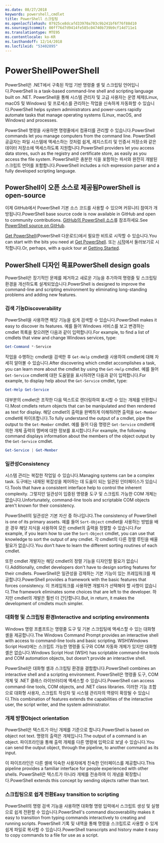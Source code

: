```yaml
---
ms.date: 08/27/2018
keywords: powershell,cmdlet
title: PowerShell 스크립팅
ms.openlocfilehash: 07925ce8dcafd33970a703c9b241bf6f76f88d10
ms.sourcegitcommit: 00ff76d7d9414fe585c04740b739b9cf14d711e1
ms.translationtype: MTE95
ms.contentlocale: ko-KR
ms.lasthandoff: 12/14/2018
ms.locfileid: "53402895"
---
```

# <a name="powershell"></a><span data-ttu-id="1c45e-103">PowerShell</span><span class="sxs-lookup"><span data-stu-id="1c45e-103">PowerShell</span></span>

<span data-ttu-id="1c45e-104">PowerShell은 .NET에서 구축된 작업 기반 명령줄 셸 및 스크립팅 언어입니다.</span><span class="sxs-lookup"><span data-stu-id="1c45e-104">PowerShell is a task-based command-line shell and scripting language built on .NET.</span></span>
<span data-ttu-id="1c45e-105">PowerShell을 통해 시스템 관리자 및 고급 사용자는 운영 체제(Linux, macOS 및 Windows) 및 프로세스를 관리하는 작업을 신속하게 자동화할 수 있습니다.</span><span class="sxs-lookup"><span data-stu-id="1c45e-105">PowerShell helps system administrators and power-users rapidly automate tasks that manage operating systems (Linux, macOS, and Windows) and processes.</span></span>

<span data-ttu-id="1c45e-106">PowerShell 명령을 사용하면 명령줄에서 컴퓨터를 관리할 수 있습니다.</span><span class="sxs-lookup"><span data-stu-id="1c45e-106">PowerShell commands let you manage computers from the command line.</span></span> <span data-ttu-id="1c45e-107">PowerShell 공급자는 파일 시스템에 액세스하는 것처럼 쉽게, 레지스트리 및 인증서 저장소와 같은 데이터 저장소에 액세스하도록 지원합니다.</span><span class="sxs-lookup"><span data-stu-id="1c45e-107">PowerShell providers let you access data stores, such as the registry and certificate store, as easily as you access the file system.</span></span> <span data-ttu-id="1c45e-108">PowerShell은 충분한 식을 포함하는 파서와 완전히 개발된 스크립트 언어를 포함합니다.</span><span class="sxs-lookup"><span data-stu-id="1c45e-108">PowerShell includes a rich expression parser and a fully developed scripting language.</span></span>

## <a name="powershell-is-open-source"></a><span data-ttu-id="1c45e-109">PowerShell이 오픈 소스로 제공됨</span><span class="sxs-lookup"><span data-stu-id="1c45e-109">PowerShell is open-source</span></span>

<span data-ttu-id="1c45e-110">이제 GitHub에서 PowerShell 기본 소스 코드를 사용할 수 있으며 커뮤니티 참여가 개방됩니다.</span><span class="sxs-lookup"><span data-stu-id="1c45e-110">PowerShell base source code is now available in GitHub and open to community contributions.</span></span>
<span data-ttu-id="1c45e-111">[GitHub의 PowerShell 소스](https://github.com/powershell/powershell)를 참조하세요.</span><span class="sxs-lookup"><span data-stu-id="1c45e-111">See [PowerShell source on GitHub](https://github.com/powershell/powershell).</span></span>

<span data-ttu-id="1c45e-112">[Get PowerShell](https://github.com/PowerShell/PowerShell#get-powershell)(PowerShell 다운로드)에서 필요한 비트로 시작할 수 있습니다.</span><span class="sxs-lookup"><span data-stu-id="1c45e-112">You can start with the bits you need at [Get PowerShell](https://github.com/PowerShell/PowerShell#get-powershell).</span></span>
<span data-ttu-id="1c45e-113">또는 [시작](https://github.com/PowerShell/PowerShell/blob/master/docs/learning-powershell)에서 둘러보기로 시작합니다.</span><span class="sxs-lookup"><span data-stu-id="1c45e-113">Or, perhaps, with a quick tour at [Getting Started](https://github.com/PowerShell/PowerShell/blob/master/docs/learning-powershell).</span></span>

## <a name="powershell-design-goals"></a><span data-ttu-id="1c45e-114">PowerShell 디자인 목표</span><span class="sxs-lookup"><span data-stu-id="1c45e-114">PowerShell design goals</span></span>

<span data-ttu-id="1c45e-115">PowerShell은 장기적인 문제를 제거하고 새로운 기능을 추가하여 명령줄 및 스크립팅 환경을 개선하도록 설계되었습니다.</span><span class="sxs-lookup"><span data-stu-id="1c45e-115">PowerShell is designed to improve the command-line and scripting environment by eliminating long-standing problems and adding new features.</span></span>

### <a name="discoverability"></a><span data-ttu-id="1c45e-116">검색 기능</span><span class="sxs-lookup"><span data-stu-id="1c45e-116">Discoverability</span></span>

<span data-ttu-id="1c45e-117">PowerShell을 사용하면 해당 기능을 쉽게 검색할 수 있습니다.</span><span class="sxs-lookup"><span data-stu-id="1c45e-117">PowerShell makes it easy to discover its features.</span></span> <span data-ttu-id="1c45e-118">예를 들어 Windows 서비스를 보고 변경하는 cmdlet 목록을 찾으려면 다음과 같이 입력합니다.</span><span class="sxs-lookup"><span data-stu-id="1c45e-118">For example, to find a list of cmdlets that view and change Windows services, type:</span></span>

```powershell
Get-Command *-Service
```

<span data-ttu-id="1c45e-119">작업을 수행하는 cmdlet을 검색한 후 `Get-Help` cmdlet을 사용하여 cmdlet에 대해 자세히 알아볼 수 있습니다.</span><span class="sxs-lookup"><span data-stu-id="1c45e-119">After discovering which cmdlet accomplishes a task, you can learn more about the cmdlet by using the `Get-Help` cmdlet.</span></span> <span data-ttu-id="1c45e-120">예를 들어 `Get-Service` cmdlet에 대한 도움말을 표시하려면 다음과 같이 입력합니다.</span><span class="sxs-lookup"><span data-stu-id="1c45e-120">For example, to display help about the `Get-Service` cmdlet, type:</span></span>

```powershell
Get-Help Get-Service
```

<span data-ttu-id="1c45e-121">대부분의 cmdlet은 조작한 다음 텍스트로 렌더링하여 표시할 수 있는 개체를 반환합니다.</span><span class="sxs-lookup"><span data-stu-id="1c45e-121">Most cmdlets return objects that can be manipulated and then rendered as text for display.</span></span> <span data-ttu-id="1c45e-122">해당 cmdlet의 출력을 완벽하게 이해하려면 출력을 `Get-Member` cmdlet에 파이프합니다.</span><span class="sxs-lookup"><span data-stu-id="1c45e-122">To fully understand the output of a cmdlet, pipe the output to the `Get-Member` cmdlet.</span></span> <span data-ttu-id="1c45e-123">예를 들어 다음 명령은 `Get-Service` cmdlet에 의한 개체 출력의 멤버에 대한 정보를 표시합니다.</span><span class="sxs-lookup"><span data-stu-id="1c45e-123">For example, the following command displays information about the members of the object output by the `Get-Service` cmdlet.</span></span>

```powershell
Get-Service | Get-Member
```

### <a name="consistency"></a><span data-ttu-id="1c45e-124">일관성</span><span class="sxs-lookup"><span data-stu-id="1c45e-124">Consistency</span></span>

<span data-ttu-id="1c45e-125">시스템 관리는 복잡한 작업일 수 있습니다.</span><span class="sxs-lookup"><span data-stu-id="1c45e-125">Managing systems can be a complex task.</span></span> <span data-ttu-id="1c45e-126">도구에는 내재된 복잡성을 제어하는 데 도움이 되는 일관된 인터페이스가 있습니다.</span><span class="sxs-lookup"><span data-stu-id="1c45e-126">Tools that have a consistent interface help to control the inherent complexity.</span></span> <span data-ttu-id="1c45e-127">그렇지만 일관성이 입증된 명령줄 도구 및 스크립트 가능한 COM 개체는 없습니다.</span><span class="sxs-lookup"><span data-stu-id="1c45e-127">Unfortunately, command-line tools and scriptable COM objects aren't known for their consistency.</span></span>

<span data-ttu-id="1c45e-128">PowerShell의 일관성은 기본 자산 중 하나입니다.</span><span class="sxs-lookup"><span data-stu-id="1c45e-128">The consistency of PowerShell is one of its primary assets.</span></span> <span data-ttu-id="1c45e-129">예를 들어 `Sort-Object` cmdlet을 사용하는 방법을 배운 경우 해당 지식을 사용하여 모든 cmdlet의 출력을 정렬할 수 있습니다.</span><span class="sxs-lookup"><span data-stu-id="1c45e-129">For example, if you learn how to use the `Sort-Object` cmdlet, you can use that knowledge to sort the output of any cmdlet.</span></span> <span data-ttu-id="1c45e-130">각 cmdlet의 다른 정렬 루틴을 배울 필요가 없습니다.</span><span class="sxs-lookup"><span data-stu-id="1c45e-130">You don't have to learn the different sorting routines of each cmdlet.</span></span>

<span data-ttu-id="1c45e-131">또한 cmdlet 개발자는 해당 cmdlet의 정렬 기능을 디자인할 필요가 없습니다.</span><span class="sxs-lookup"><span data-stu-id="1c45e-131">Additionally, cmdlet developers don't have to design sorting features for their cmdlets.</span></span> <span data-ttu-id="1c45e-132">PowerShell은 일관성을 강제하는 기본 기능이 있는 프레임워크를 제공합니다.</span><span class="sxs-lookup"><span data-stu-id="1c45e-132">PowerShell provides a framework with the basic features that forces consistency.</span></span> <span data-ttu-id="1c45e-133">이 프레임워크를 사용하면 개발자가 선택해야 할 사항이 없습니다.</span><span class="sxs-lookup"><span data-stu-id="1c45e-133">The framework eliminates some choices that are left to the developer.</span></span> <span data-ttu-id="1c45e-134">하지만 cmdlet의 개발은 훨씬 더 간단합니다.</span><span class="sxs-lookup"><span data-stu-id="1c45e-134">But, in return, it makes the development of cmdlets much simpler.</span></span>

### <a name="interactive-and-scripting-environments"></a><span data-ttu-id="1c45e-135">대화형 및 스크립팅 환경</span><span class="sxs-lookup"><span data-stu-id="1c45e-135">Interactive and scripting environments</span></span>

<span data-ttu-id="1c45e-136">Windows 명령 프롬프트는 명령줄 도구 및 기본 스크립팅에 액세스할 수 있는 대화형 셸을 제공합니다.</span><span class="sxs-lookup"><span data-stu-id="1c45e-136">The Windows Command Prompt provides an interactive shell with access to command-line tools and basic scripting.</span></span> <span data-ttu-id="1c45e-137">WSH(Windows Script Host)에는 스크립트 가능한 명령줄 도구와 COM 자동화 개체가 있지만 대화형 셸은 없습니다.</span><span class="sxs-lookup"><span data-stu-id="1c45e-137">Windows Script Host (WSH) has scriptable command-line tools and COM automation objects, but doesn't provide an interactive shell.</span></span>

<span data-ttu-id="1c45e-138">PowerShell은 대화형 셸과 스크립팅 환경을 결합합니다.</span><span class="sxs-lookup"><span data-stu-id="1c45e-138">PowerShell combines an interactive shell and a scripting environment.</span></span> <span data-ttu-id="1c45e-139">PowerShell은 명령줄 도구, COM 개체 및 .NET 클래스 라이브러리에 액세스할 수 있습니다.</span><span class="sxs-lookup"><span data-stu-id="1c45e-139">PowerShell can access command-line tools, COM objects, and .NET class libraries.</span></span> <span data-ttu-id="1c45e-140">이러한 기능 조합으로 대화형 사용자, 스크립트 작성자 및 시스템 관리자의 역량이 확장될 수 있습니다.</span><span class="sxs-lookup"><span data-stu-id="1c45e-140">This combination of features extends the capabilities of the interactive user, the script writer, and the system administrator.</span></span>

### <a name="object-orientation"></a><span data-ttu-id="1c45e-141">개체 방향</span><span class="sxs-lookup"><span data-stu-id="1c45e-141">Object orientation</span></span>

<span data-ttu-id="1c45e-142">PowerShell은 텍스트가 아닌 개체를 기준으로 합니다.</span><span class="sxs-lookup"><span data-stu-id="1c45e-142">PowerShell is based on object not text.</span></span> <span data-ttu-id="1c45e-143">명령의 출력은 개체입니다.</span><span class="sxs-lookup"><span data-stu-id="1c45e-143">The output of a command is an object.</span></span> <span data-ttu-id="1c45e-144">파이프라인을 통해 출력 개체를 다른 명령에 입력으로 보낼 수 있습니다.</span><span class="sxs-lookup"><span data-stu-id="1c45e-144">You can send the output object, through the pipeline, to another command as its input.</span></span>

<span data-ttu-id="1c45e-145">이 파이프라인은 다른 셸에 익숙한 사용자에게 친숙한 인터페이스를 제공합니다.</span><span class="sxs-lookup"><span data-stu-id="1c45e-145">This pipeline provides a familiar interface for people experienced with other shells.</span></span> <span data-ttu-id="1c45e-146">PowerShell은 텍스트가 아니라 개체를 전송하여 이 개념을 확장합니다.</span><span class="sxs-lookup"><span data-stu-id="1c45e-146">PowerShell extends this concept by sending objects rather than text.</span></span>

### <a name="easy-transition-to-scripting"></a><span data-ttu-id="1c45e-147">스크립팅으로 쉽게 전환</span><span class="sxs-lookup"><span data-stu-id="1c45e-147">Easy transition to scripting</span></span>

<span data-ttu-id="1c45e-148">PowerShell의 명령 검색 기능을 사용하면 대화형 명령 입력에서 스크립트 생성 및 실행으로 쉽게 전환할 수 있습니다.</span><span class="sxs-lookup"><span data-stu-id="1c45e-148">PowerShell's command discoverability makes it easy to transition from typing commands interactively to creating and running scripts.</span></span> <span data-ttu-id="1c45e-149">PowerShell 기록 및 내역을 통해 명령을 스크립트로 사용할 수 있게 쉽게 파일로 복사할 수 있습니다.</span><span class="sxs-lookup"><span data-stu-id="1c45e-149">PowerShell transcripts and history make it easy to copy commands to a file for use as a script.</span></span>

